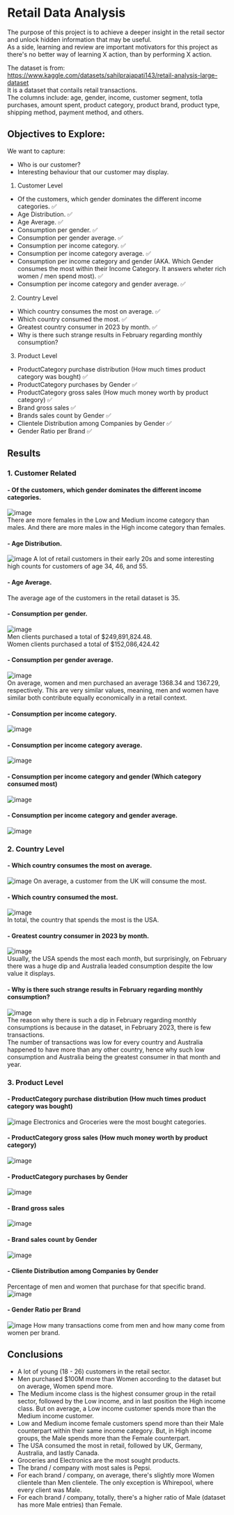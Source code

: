 # Retail Data Analysis
The purpose of this project is to achieve a deeper insight in the retail sector and unlock hidden information that may be useful.<br>
As a side, learning and review are important motivators for this project as there's no better way of learning X action, than by performing X action.

The dataset is from: https://www.kaggle.com/datasets/sahilprajapati143/retail-analysis-large-dataset<br>
It is a dataset that contails retail transactions.<br>
The columns include: age, gender, income, customer segment, totla purchases, amount spent, product category, product brand, product type, shipping method, payment method, and others.


## Objectives to Explore:
We want to capture:
- Who is our customer?
- Interesting behaviour that our customer may display.


1. Customer Level
- Of the customers, which gender dominates the different income categories. ✅
- Age Distribution. ✅
- Age Average. ✅
- Consumption per gender. ✅
- Consumption per gender average. ✅
- Consumption per income category. ✅
- Consumption per income category average. ✅
- Consumption per income category and gender (AKA. Which Gender consumes the most within their Income Category. It answers wheter rich women / men spend most). ✅
- Consumption per income category and gender average. ✅


2. Country Level
- Which country consumes the most on average. ✅
- Which country consumed the most. ✅
- Greatest country consumer  in 2023 by month. ✅
- Why is there such strange results in February regarding monthly consumption?

3. Product Level
- ProductCategory purchase distribution (How much times product category was bought) ✅
- ProductCategory purchases by Gender ✅
- ProductCategory gross sales (How much money worth by product category) ✅
- Brand gross sales ✅
- Brands sales count by Gender ✅
- Clientele Distribution among Companies by Gender ✅
- Gender Ratio per Brand ✅


## Results
### 1. Customer Related
#### - Of the customers, which gender dominates the different income categories.
![image](images/1a_gender_distribution_income.png)<br>
There are more females in the Low and Medium income category than males.
And there are more males in the High income category than females.
#### - Age Distribution. 
![image](images/1b_age_distribution.png)
A lot of retail customers in their early 20s and some interesting high counts for customers of age 34, 46, and 55.
#### - Age Average. 
The average age of the customers in the retail dataset is 35.
#### - Consumption per gender. 
![image](images/1d_consumption_per_gender.png)<br>
Men clients purchased a total of $249,891,824.48. <br>
Women clients purchased a total of $152,086,424.42
#### - Consumption per gender average. 
![image](images/1e_average_consumption_per_gender.png)<br>
On average, women and men purchased an average 1368.34 and 1367.29, respectively. This are very similar values, meaning, men and women have similar both contribute equally economically in a retail context.
#### - Consumption per income category. 
![image](images/1f_consumption_by_income_cat.png)
#### - Consumption per income category average. 
![image](images/1g_consumption_per_income_category_avg.png)
#### - Consumption per income category and gender (Which category consumed most)
![image](images/1h_total_consumption_gender_incomecategory.png)
#### - Consumption per income category and gender average. 
![image](images/1i_avg_consumption_gender_incomecategory.png)

### 2. Country Level
#### - Which country consumes the most on average. 
![image](images/2a_country_average_consumption.png)
On average, a customer from the UK will consume the most.
#### - Which country consumed the most. 
![image](images/2b_country_total_consumption.png)<br>
In total, the country that spends the most is the USA.
#### - Greatest country consumer  in 2023 by month. 
![image](images/2c_max_monthly_spending.png)<br>
Usually, the USA spends the most each month, but surprisingly, on February there was a huge dip and Australia leaded consumption despite the low value it displays.
#### - Why is there such strange results in February regarding monthly consumption?
![image](images/2d_why_of_the_february_dip.png)<br>
The reason why there is such a dip in February regarding monthly consumptions is because in the dataset, in February 2023, there is few transactions. <br>
The number of transactions was low for every country and Australia happened to have more than any other country, hence why such low consumption and Australia being the greatest consumer in that month and year.

### 3. Product Level
#### - ProductCategory purchase distribution (How much times product category was bought) 
![image](images/3a_purchase_category.png)
Electronics and Groceries were the most bought categories.
#### - ProductCategory gross sales (How much money worth by product category) 
![image](images/3b_sales_category.png)
#### - ProductCategory purchases by Gender 
![image](images/3c_category_gender_distribution_purchases.png)
#### - Brand gross sales 
![image](images/3d_sales_per_brand.png)
#### - Brand sales count by Gender
![image](images/3e_purchase_count_distribution_by_gender.png)
#### - Cliente Distribution among Companies by Gender
Percentage of men and women that purchase for that specific brand.
![image](images/3f_clientele_distribution_companies_gender.png)<br>
#### - Gender Ratio per Brand
![image](images/3g_gender_ratio_brand.png)
How many transactions come from men and how many come from women per brand.

## Conclusions
- A lot of young (18 - 26) customers in the retail sector.
- Men purchased $100M more than Women according to the dataset but on average, Women spend more.
- The Medium income class is the highest consumer group in the retail sector, followed by the Low income, and in last position the High income class. But on average, a Low income customer spends more than the Medium income customer. 
- Low and Medium income female customers spend more than their Male counterpart within their same income category. But, in High income groups, the Male spends more than the Female counterpart.
- The USA consumed the most in retail, followed by UK, Germany, Australia, and lastly Canada.
- Groceries and Electronics are the most sought products.
- The brand / company with most sales is Pepsi.
- For each brand / company, on average, there's slightly more Women clientele than Men clientele. The only exception is Whirepool, where every client was Male.
- For each brand / company, totally, there's a higher ratio of Male (dataset has more Male entries) than Female.

